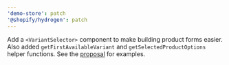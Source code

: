 ```yaml
---
'demo-store': patch
'@shopify/hydrogen': patch
---
```


Add a `<VariantSelector>` component to make building product forms easier. Also added `getFirstAvailableVariant` and `getSelectedProductOptions` helper functions. See the [proposal](https://gist.github.com/blittle/d9205d4ac72528005dc6f3104c328ecd) for examples.
